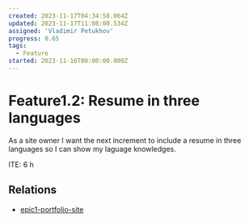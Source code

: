 ```yaml
---
created: 2023-11-17T04:34:58.064Z
updated: 2023-11-17T11:08:00.534Z
assigned: 'Vladimir Petukhov'
progress: 0.65
tags:
  - Feature
started: 2023-11-16T00:00:00.000Z
---
```


# Feature1.2: Resume in three languages

As a site owner I want the next increment to include a resume in three languages so I can show my laguage knowledges.

ITE: 6 h

## Relations

- [epic1-portfolio-site](epic1-portfolio-site.md)
